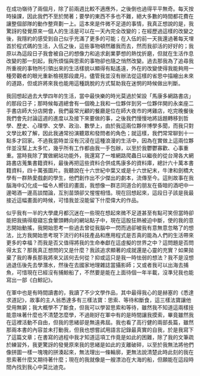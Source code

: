 在成功嶺待了兩個月，除了前兩週比較不適應外，之後倒也過得平平無奇。每天按時操課，因此我們不至於閒著；要學的東西不多也不難，絕大多數的時間都花費在讓整個部隊的動作整齊劃一上。這本來是件微不足道的事情，我真正想說的是，我驚訝的發覺原來一個人的生活是可以在一天內完全改變的；在經歷過這樣的改變之後，我隱約的感受到自己似乎充滿了更多的可能；在入伍的前一天我還過著每天埋首於程式碼的生活，入伍之後，這些事物頓然離我而去，然而我卻活的好好的；我原以為這段日子我會被自己的想像力和追求創業夢想的熱忱折磨，但就在生活作息改變的那一刻起，我所煩惱與思索的事物卻也隨之悄然改變。過去那我為了追尋我所重視的事物所引領出來的生活樣貌以顯得有點遙遠，外在的改變使得我能夠用一種旁觀者的眼光重新檢視那段歲月。儘管我並沒有辦法從這樣的省思中描繪出未來的道路，但或許將來我也能用這種跳脫的方式幫助我在迷惘的時候做出判斷。

我回想起過去大學四年的生活，當中最快樂的時光莫過於架設「馬康多網路書店」的那段日子；那時候每週總會有一個晚上我和一位夥伴到另一位夥伴開的永楽座二手書店師大分店開會，我們最常光顧的餐廳是位在師大夜市的烤雞店，吃完晚餐後我們會先討論這週的進度以及接下來要做的事，之後我們慢慢地將話題轉移到哲學、歷史、心理學、文學、政治、數學上，由於我這兩位夥伴博學多聞，而我只對文學比較了解，因此我通常扮演聽眾和發問者的角色；就這樣，我們常常聊到十一點多才回家。不過我當時並沒有沉浸在這種浪漫的生活中，因為在實做上這兩位夥伴並沒幫上太多忙，幾乎所有工作都由我一手包辦，以至於我鬱鬱寡歡、心事重重。當時我除了實做網站功能外，我還寫了一堆網路爬蟲日以繼夜的從台灣各大網路書店蒐集書籍資料，最後再把這些資料合併成馬康多的資料庫，總計六十萬本書籍資料，四十萬張圖片。我聽說在十六世紀中葉又或是十六世紀末，牛津和劍橋大學有一群熱愛戲劇的學生，他們創作出不少傑出的劇本，流傳至今。這則故事在我腦海中幻化成一幅令人嚮往的畫面，我想像一群志同道合的朋友在昏暗的酒吧中一邊喝酒一邊高談闊論，互別苗頭卻又惺惺相惜。現在回想起來，這段日子該是我最接近這幅畫面的時候，可惜我並沒能留下什麼偉大的作品。

似乎我有一半的大學歲月都沉迷在一些現在想起來微不足道甚至有點可笑但當時卻能把我搞得廢寢忘食暈頭轉向的網站點子中，現在這股狂熱被迫中斷，使的我的意志開始動搖，我開始思考一些過去曾從我腦中一閃而過卻被我有意無意忽略了的想法，比方我開始思考現下流行的科技產品和應用程式是否真的能為人們的生活帶來更多的幸福？而我是否又值得將我的生命奉獻在這虛擬的世界之中？這問題是否問得太玄？那我真正想問的又是什麼？我該追求顯著的成就還是心靈的充實？如果拋棄了我的專長那我將來又該何去何從？抑或這只是我一時怯弱的想法？我不是沒想過退伍後先去學潛水，然後在去國家地理雜誌當攝影師；又或者我可以出海去捕魚，可惜現在已經沒有捕鯨船了，不然要是能在上面待個一年半載，沒準兒我也能寫出一部《白鯨記》。

在軍中也是有時間讀書的，我讀了不少文學作品，其中最得我心的是赫塞的《悉達求道記》，故事的主人翁悉達多有三樣法寶：思索、等待和斷食，這三樣法寶讓他受用無窮；我大概學不了斷食，但我可以學習思索和等待，雖然我不知道這兩樣技能意味著什麼也不清楚怎麼學，不過剛好在軍中有的是時間讓我摸索，畢竟雖然我在這裡活動不自由，但我的思緒卻是無遠弗屆。我也看了高行健的兩部長篇，雖然那兩本書的內容並未打動我，但我也想嘗試用語言記錄最真實的自我，於是我寫下了這篇文章；在書寫的過程中我才知道這項工作竟是如此的困難，除了我的文筆疏於練習外，我更驚訝的發覺原來我的思緒是如此的支離破碎，以至於我無法將他們像拼圖一樣一塊塊的拼湊起來，無法理出一條輪廓，更無法說清楚此時此刻的我在思索著什麼又期待著什麼；現在的我就像是一艘漂泊在大海的船，但願能在這段時間內找到我心中莫比迪克。
